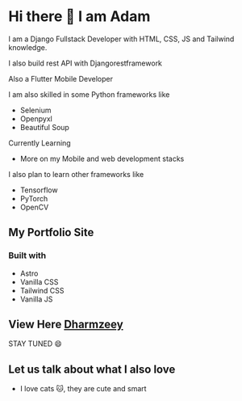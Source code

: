# Hi there 👋 I am Adam
I am a Django Fullstack Developer with HTML, CSS, JS and Tailwind knowledge. 

I also build rest API with Djangorestframework 

Also a Flutter Mobile Developer

I am also skilled in some Python frameworks like
- Selenium
- Openpyxl
- Beautiful Soup

Currently Learning
- More on my Mobile and web development stacks



I also plan to learn other frameworks like
- Tensorflow
- PyTorch
- OpenCV


## My Portfolio Site
<!--
Well, it is still under construction as of 04-04-2022

Started on 07-09-2022 using [Astro](https://astro.build)

Almost at Completion as of 12-09-2022

Completed 16-09-2022 using [Astro](https://astro.build)
-->

### Built with
+ Astro
+ Vanilla CSS
+ Tailwind CSS
+ Vanilla JS

## View Here [Dharmzeey](https://dharmzeey.netlify.app/)

STAY TUNED 😄

## Let us talk about what I also love
- I love cats 🐱, they are cute and smart

<!--
**Dharmzeey/dharmzeey** is a ✨ _special_ ✨ repository because its `README.md` (this file) appears on your GitHub profile.


Here are some ideas to get you started:

- 🔭 I’m currently working on ...
- 🌱 I’m currently learning ...
- 👯 I’m looking to collaborate on ...
- 🤔 I’m looking for help with ...
- 💬 Ask me about ...
- 📫 How to reach me: ...
- 😄 Pronouns: ...
- ⚡ Fun fact: ...
-->
